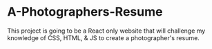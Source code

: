 # A-Photographers-Resume
This project is going to be a React only website that will challenge my knowledge of CSS, HTML, &amp; JS to create a photographer's resume.
